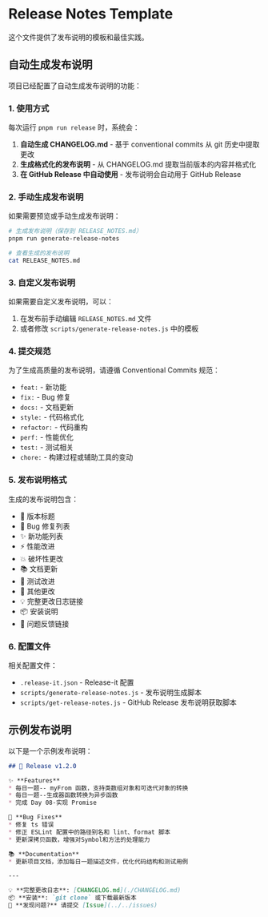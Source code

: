# Release Notes Template

这个文件提供了发布说明的模板和最佳实践。

## 自动生成发布说明

项目已经配置了自动生成发布说明的功能：

### 1. 使用方式

每次运行 `pnpm run release` 时，系统会：

1. **自动生成 CHANGELOG.md** - 基于 conventional commits 从 git 历史中提取更改
2. **生成格式化的发布说明** - 从 CHANGELOG.md 提取当前版本的内容并格式化
3. **在 GitHub Release 中自动使用** - 发布说明会自动用于 GitHub Release

### 2. 手动生成发布说明

如果需要预览或手动生成发布说明：

```bash
# 生成发布说明（保存到 RELEASE_NOTES.md）
pnpm run generate-release-notes

# 查看生成的发布说明
cat RELEASE_NOTES.md
```

### 3. 自定义发布说明

如果需要自定义发布说明，可以：

1. 在发布前手动编辑 `RELEASE_NOTES.md` 文件
2. 或者修改 `scripts/generate-release-notes.js` 中的模板

### 4. 提交规范

为了生成高质量的发布说明，请遵循 Conventional Commits 规范：

- `feat:` - 新功能
- `fix:` - Bug 修复
- `docs:` - 文档更新
- `style:` - 代码格式化
- `refactor:` - 代码重构
- `perf:` - 性能优化
- `test:` - 测试相关
- `chore:` - 构建过程或辅助工具的变动

### 5. 发布说明格式

生成的发布说明包含：

- 🎉 版本标题
- 🐛 Bug 修复列表
- ✨ 新功能列表
- ⚡ 性能改进
- 💥 破坏性更改
- 📚 文档更新
- 🧪 测试改进
- 🔧 其他更改
- 💡 完整更改日志链接
- 📦 安装说明
- 🐛 问题反馈链接

### 6. 配置文件

相关配置文件：

- `.release-it.json` - Release-it 配置
- `scripts/generate-release-notes.js` - 发布说明生成脚本
- `scripts/get-release-notes.js` - GitHub Release 发布说明获取脚本

## 示例发布说明

以下是一个示例发布说明：

```markdown
## 🎉 Release v1.2.0

✨ **Features**
* 每日一题-- myFrom 函数，支持类数组对象和可迭代对象的转换
* 每日一题--生成器函数转换为异步函数
* 完成 Day 08-实现 Promise

🐛 **Bug Fixes**
* 修复 ts 错误
* 修正 ESLint 配置中的路径别名和 lint、format 脚本
* 更新深拷贝函数，增强对Symbol和方法的处理能力

📚 **Documentation**
* 更新项目文档，添加每日一题描述文件，优化代码结构和测试用例

---

💡 **完整更改日志**: [CHANGELOG.md](./CHANGELOG.md)
📦 **安装**: `git clone` 或下载最新版本
🐛 **发现问题?** 请提交 [Issue](../../issues)
```
